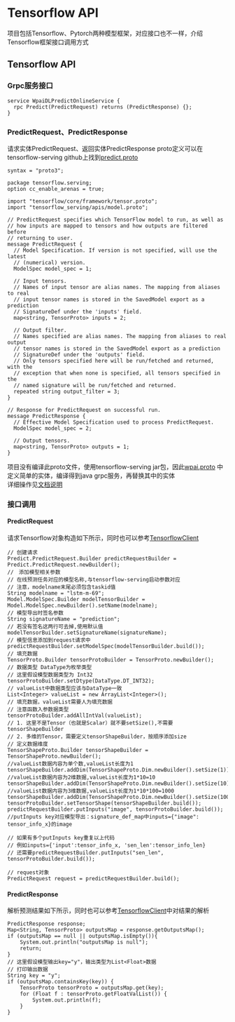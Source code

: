 # Tensorflow API
项目包括Tensorflow、Pytorch两种模型框架，对应接口也不一样，介绍Tensorflow框架接口调用方式  
## Tensorflow API
### Grpc服务接口
```
service WpaiDLPredictOnlineService {
  rpc Predict(PredictRequest) returns (PredictResponse) {};
}
```

### PredictRequest、PredictResponse
请求实体PredictRequest、返回实体PredictResponse proto定义可以在tensorflow-serving github上找到[predict.proto](https://github.com/tensorflow/serving/blob/master/tensorflow_serving/apis/predict.proto)  
```
syntax = "proto3";

package tensorflow.serving;
option cc_enable_arenas = true;

import "tensorflow/core/framework/tensor.proto";
import "tensorflow_serving/apis/model.proto";

// PredictRequest specifies which TensorFlow model to run, as well as
// how inputs are mapped to tensors and how outputs are filtered before
// returning to user.
message PredictRequest {
  // Model Specification. If version is not specified, will use the latest
  // (numerical) version.
  ModelSpec model_spec = 1;

  // Input tensors.
  // Names of input tensor are alias names. The mapping from aliases to real
  // input tensor names is stored in the SavedModel export as a prediction
  // SignatureDef under the 'inputs' field.
  map<string, TensorProto> inputs = 2;

  // Output filter.
  // Names specified are alias names. The mapping from aliases to real output
  // tensor names is stored in the SavedModel export as a prediction
  // SignatureDef under the 'outputs' field.
  // Only tensors specified here will be run/fetched and returned, with the
  // exception that when none is specified, all tensors specified in the
  // named signature will be run/fetched and returned.
  repeated string output_filter = 3;
}

// Response for PredictRequest on successful run.
message PredictResponse {
  // Effective Model Specification used to process PredictRequest.
  ModelSpec model_spec = 2;

  // Output tensors.
  map<string, TensorProto> outputs = 1;
}
```

项目没有编译此proto文件，使用tensorflow-serving jar包，因此[wpai.proto](../dlpredictonline/src/main/proto/wpai.proto) 中定义简单的实体，编译得到java grpc服务，再替换其中的实体  
详细操作见[文档说明](../dlpredictonline/src/main/java/com/bj58/ailab/dlpredictonline/grpc)  

### 接口调用
#### PredictRequest
请求Tensorflow对象构造如下所示，同时也可以参考[TensorflowClient](../dlpredictonline/src/main/java/com/bj58/ailab/dlpredictonline/client/TensorflowClient.java)  

```
// 创建请求
Predict.PredictRequest.Builder predictRequestBuilder = Predict.PredictRequest.newBuilder();
//　添加模型相关参数
// 在线预测任务对应的模型名称,与tensorflow-serving启动参数对应
// 注意，modelname末尾必须包含taskid值
String modelname = "lstm-m-69";
Model.ModelSpec.Builder modelTensorBuilder = Model.ModelSpec.newBuilder().setName(modelname);
// 模型导出时签名参数
String signatureName = "prediction";
// 若没有签名这两行可去掉,使用默认值
modelTensorBuilder.setSignatureName(signatureName);
// 模型信息添加到request请求中
predictRequestBuilder.setModelSpec(modelTensorBuilder.build());
// 填充数据
TensorProto.Builder tensorProtoBuilder = TensorProto.newBuilder();
// 数据类型 DataType为枚举类型
// 这里假设模型数据类型为 Int32
tensorProtoBuilder.setDtype(DataType.DT_INT32);
// valueList中数据类型应该与DataType一致
List<Integer> valueList = new ArrayList<Integer>();
// 填充数据，valueList需要人为填充数据
// 注意函数入参数据类型
tensorProtoBuilder.addAllIntVal(valueList);
// 1. 这里不是Tensor（也就是Scalar）就不要setSize(),不需要tensorShapeBuilder
// 2. 多维的Tensor，需要定义tensorShapeBuilder，按顺序添加size
// 定义数据维度
TensorShapeProto.Builder tensorShapeBuilder = TensorShapeProto.newBuilder();
//valueList数据内容为单个数,valueList长度为1
tensorShapeBuilder.addDim(TensorShapeProto.Dim.newBuilder().setSize(1));
//valueList数据内容为2维数据,valueList长度为1*10=10
tensorShapeBuilder.addDim(TensorShapeProto.Dim.newBuilder().setSize(10));
//valueList数据内容为3维数据,valueList长度为1*10*100=1000
tensorShapeBuilder.addDim(TensorShapeProto.Dim.newBuilder().setSize(100));
tensorProtoBuilder.setTensorShape(tensorShapeBuilder.build());
predictRequestBuilder.putInputs("image", tensorProtoBuilder.build());
//putInputs key对应模型导出：signature_def_map中inputs={"image": tensor_info_x}的image

// 如果有多个putInputs key重复以上代码
// 例如inputs={'input':tensor_info_x, 'sen_len':tensor_info_len}
// 还需要predictRequestBuilder.putInputs("sen_len", tensorProtoBuilder.build());

// request对象
PredictRequest request = predictRequestBuilder.build();
```

#### PredictResponse
解析预测结果如下所示，同时也可以参考[TensorflowClient](../dlpredictonline/src/main/java/com/bj58/ailab/dlpredictonline/client/TensorflowClient.java)中对结果的解析    
```
PredictResponse response;
Map<String, TensorProto> outputsMap = response.getOutputsMap();
if (outputsMap == null || outputsMap.isEmpty()){
    System.out.println("outputsMap is null");
    return;
}
// 这里假设模型输出key="y"，输出类型为List<Float>数据
// 打印输出数据
String key = "y";
if (outputsMap.containsKey(key)) {
    TensorProto tensorProto = outputsMap.get(key);
    for (Float f : tensorProto.getFloatValList()) {
        System.out.println(f);
    }
}
```
